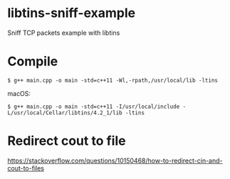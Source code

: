 # libtins-sniff-example
Sniff TCP packets example with libtins

# Compile
```
$ g++ main.cpp -o main -std=c++11 -Wl,-rpath,/usr/local/lib -ltins
```

macOS:
```
$ g++ main.cpp -o main -std=c++11 -I/usr/local/include -L/usr/local/Cellar/libtins/4.2_1/lib -ltins
```

# Redirect cout to file
https://stackoverflow.com/questions/10150468/how-to-redirect-cin-and-cout-to-files
